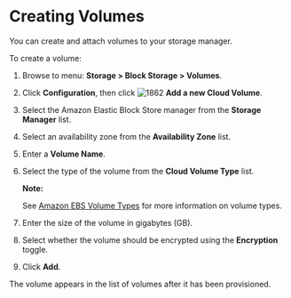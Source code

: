# Creating Volumes

You can create and attach volumes to your storage manager.

To create a volume:

1. Browse to menu: **Storage > Block Storage > Volumes**.

2. Click **Configuration**, then click
   ![1862](../images/1862.png) **Add a new Cloud Volume**.

3. Select the Amazon Elastic Block Store manager from the
   **Storage Manager** list.

4. Select an availability zone from the
   **Availability Zone** list.

5. Enter a **Volume Name**.

6. Select the type of the volume from the
   **Cloud Volume Type** list.

    **Note:**

    See [Amazon EBS Volume Types](http://docs.aws.amazon.com/AWSEC2/latest/UserGuide/EBSVolumeTypes.html)
    for more information on volume types.

7. Enter the size of the volume in gigabytes (GB).

8. Select whether the volume should be encrypted using the
   **Encryption** toggle.

9. Click **Add**.

The volume appears in the list of volumes after it has been provisioned.
